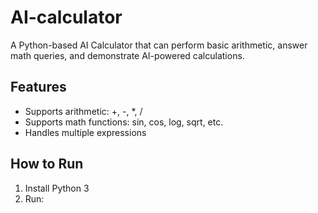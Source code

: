 # AI-calculator
A Python-based AI Calculator that can perform basic arithmetic, answer math queries, and demonstrate AI-powered calculations.

## Features
- Supports arithmetic: +, -, *, /
- Supports math functions: sin, cos, log, sqrt, etc.
- Handles multiple expressions

## How to Run
1. Install Python 3
2. Run:

